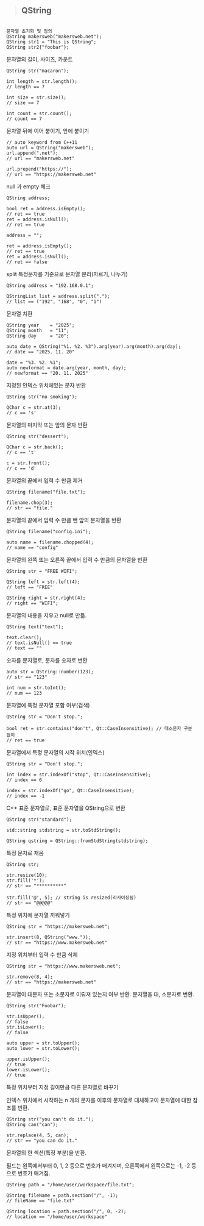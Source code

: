 >  ## QString

```

문자열 초기화 및 정의
QString makersweb("makersweb.net");
QString str1 = "This is QString";
QString str2{"foobar"};
```

 

문자열의 길이, 사이즈, 카운트

```
QString str("macaron");

int length = str.length();
// length == 7

int size = str.size();
// size == 7

int count = str.count();
// count == 7
```

 

문자열 뒤에 이어 붙이기, 앞에 붙이기

```
// auto keyword from C++11
auto url = QString("makersweb");
url.append(".net");
// url == "makersweb.net"

url.prepend("https://");
// url == "https://makersweb.net"
```

 

null 과 empty 체크

```
QString address;

bool ret = address.isEmpty();
// ret == true
ret = address.isNull();
// ret == true

address = "";

ret = address.isEmpty();
// ret == true
ret = address.isNull();
// ret == false
```

 

split 특정문자를 기준으로 문자열 분리(자르기, 나누기)

```
QString address = "192.168.0.1";

QStringList list = address.split(".");
// list == ("192", "168", "0", "1")
```

 

문자열 치환

```
QString year    = "2025";
QString month   = "11";
QString day     = "20";

auto date = QString("%1. %2. %3").arg(year).arg(month).arg(day);
// date == "2025. 11. 20"

date = "%3. %2. %1";
auto newformat = date.arg(year, month, day);
// newformat == "20. 11. 2025"
```

 

지정된 인덱스 위치에있는 문자 반환

```
QString str("no smoking");

QChar c = str.at(3);
// c == 's'
```

 

문자열의 마지막 또는 앞의 문자 반환

```
QString str("dessert");

QChar c = str.back();
// c == 't'

c = str.front();
// c == 'd'
```

 

문자열의 끝에서 입력 수 만큼 제거

```
QString filename("file.txt");

filename.chop(3);
// str == "file."
```

 

문자열의 끝에서 입력 수 만큼 뺀 앞의 문자열을 반환

```
QString filename("config.ini");

auto name = filename.chopped(4);
// name == "config"
```

 

문자열의 왼쪽 또는 오른쪽 끝에서 입력 수 만큼의 문자열을 반환

```
QString str = "FREE WIFI";

QString left = str.left(4);
// left == "FREE"

QString right = str.right(4);
// right == "WIFI";
```

 

문자열의 내용을 지우고 null로 만듦.

```
QString text("text");

text.clear();
// text.isNull() == true
// text == ""
```

 

숫자를 문자열로, 문자를 숫자로 변환

```
auto str = QString::number(123);
// str == "123"

int num = str.toInt();
// num == 123
```

 

문자열에 특정 문자열 포함 여부(검색)

```
QString str = "Don't stop.";

bool ret = str.contains("don't", Qt::CaseInsensitive); // 대소문자 구분 없이
// ret == true
```

 

문자열에서 특정 문자열의 시작 위치(인덱스)

```
QString str = "Don't stop.";

int index = str.indexOf("stop", Qt::CaseInsensitive);
// index == 6

index = str.indexOf("go", Qt::CaseInsensitive);
// index == -1
```

 

C++ 표준 문자열로, 표준 문자열을 QString으로 변환

```
QString str("standard");

std::string stdstring = str.toStdString();

QString qstring = QString::fromStdString(stdstring);
```

 

특정 문자로 채움

```
QString str;

str.resize(10);
str.fill('*');
// str == "**********"

str.fill('@', 5); // string is resized(리사이징됨)
// str == "@@@@@"
```

 

특정 위치에 문자열 끼워넣기

```
QString str = "https://makersweb.net";

str.insert(8, QString("www."));
// str == "https://www.makersweb.net"
```

 

지정 위치부터 입력 수 만큼 삭제

```
QString str = "https://www.makersweb.net";

str.remove(8, 4);
// str == "https://makersweb.net"
```

 

문자열이 대문자 또는 소문자로 이뤄져 있는지 여부 반환. 문자열을 대, 소문자로 변환.

```
QString str("Foobar");

str.isUpper();
// false
str.isLower();
// false

auto upper = str.toUpper();
auto lower = str.toLower();

upper.isUpper();
// true
lower.isLower();
// true
```

 

특정 위치부터 지정 길이만큼 다른 문자열로 바꾸기

인덱스 위치에서 시작하는 n 개의 문자를 이후의 문자열로 대체하고이 문자열에 대한 참조를 반환.

```
QString str("you can't do it.");
QString can("can");

str.replace(4, 5, can);
// str == "you can do it."
```

 

문자열의 한 섹션(특정 부분)을 반환.

필드는 왼쪽에서부터 0, 1, 2 등으로 번호가 매겨지며, 오른쪽에서 왼쪽으로는 -1, -2 등으로 번호가 매겨짐.

```
QString path = "/home/user/workspace/file.txt";

QString fileName = path.section("/", -1);
// fileName == "file.txt"

QString location = path.section("/", 0, -2);
// location == "/home/user/workspace"
```

 